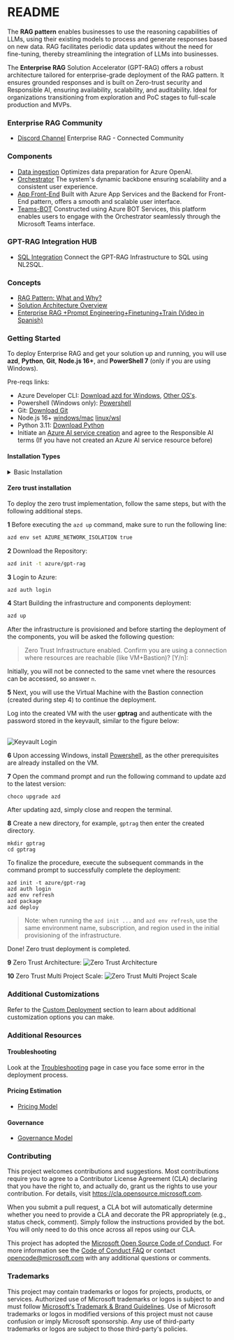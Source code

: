 # README

The **RAG pattern** enables businesses to use the reasoning capabilities of LLMs, using their existing models to process and generate responses based on new data. RAG facilitates periodic data updates without the need for fine-tuning, thereby streamlining the integration of LLMs into businesses.

The **Enterprise RAG** Solution Accelerator (GPT-RAG) offers a robust architecture tailored for enterprise-grade deployment of the RAG pattern. It ensures grounded responses and is built on Zero-trust security and Responsible AI, ensuring availability, scalability, and auditability. Ideal for organizations transitioning from exploration and PoC stages to full-scale production and MVPs.

### Enterprise RAG Community

* [Discord Channel](https://discord.gg/28VMVKawgk) Enterprise RAG - Connected Community

### Components

* [Data ingestion](https://github.com/Azure/gpt-rag-ingestion) Optimizes data preparation for Azure OpenAI.
* [Orchestrator](https://github.com/Azure/gpt-rag-orchestrator) The system's dynamic backbone ensuring scalability and a consistent user experience.
* [App Front-End](https://github.com/Azure/gpt-rag-frontend) Built with Azure App Services and the Backend for Front-End pattern, offers a smooth and scalable user interface.
* [Teams-BOT](https://github.com/Azure/gpt-rag-bot) Constructed using Azure BOT Services, this platform enables users to engage with the Orchestrator seamlessly through the Microsoft Teams interface.

### GPT-RAG Integration HUB

* [SQL Integration](https://github.com/Azure/gpt-rag-int-sql) Connect the GPT-RAG Infrastructure to SQL using NL2SQL.

### Concepts

* [RAG Pattern: What and Why?](README\_RAG.md)
* [Solution Architecture Overview](README\_ARCHITECTURE.md)
* [Enterprise RAG +Prompt Engineering+Finetuning+Train (Video in Spanish)](https://www.youtube.com/watch?v=ICsf4yirieA)

### Getting Started

To deploy Enterprise RAG and get your solution up and running, you will use **azd**, **Python**, **Git**, **Node.js 16+**, and **PowerShell 7** (only if you are using Windows).

Pre-reqs links:

* Azure Developer CLI: [Download azd for Windows](https://azdrelease.azureedge.net/azd/standalone/release/1.5.0/azd-windows-amd64.msi), [Other OS's](https://learn.microsoft.com/en-us/azure/developer/azure-developer-cli/install-azd).
* Powershell (Windows only): [Powershell](https://learn.microsoft.com/en-us/powershell/scripting/install/installing-powershell-on-windows?view=powershell-7.4#installing-the-msi-package)
* Git: [Download Git](https://git-scm.com/downloads)
* Node.js 16+ [windows/mac](https://nodejs.dev/en/download/) [linux/wsl](https://nodejs.dev/en/download/package-manager/)
* Python 3.11: [Download Python](https://www.python.org/downloads/release/python-3118/)
* Initiate an [Azure AI service creation](https://portal.azure.com/#create/Microsoft.CognitiveServicesAllInOne) and agree to the Responsible AI terms (If you have not created an Azure AI service resource before)

#### Installation Types

<details>

<summary>Basic Installation</summary>

After installing the pre-requirements you just need to execute the next four steps using [Azure Developer CLI (azd)](https://aka.ms/azure-dev/install) in a terminal:

**1** Download the Repository:

```sh
azd init -t azure/gpt-rag
```

**2** Login to Azure:

```sh
azd auth login

```

**3** Start Building the infrastructure and components deployment:

```sh
azd up
```

**4** Add source documents to object storage

Upload your documents to the 'documents' folder located in the storage account. The name of this account should start with 'strag'. This is the default storage account, as shown in the sample image below.

<img src="media/storage_sample.png" alt="storage_sample" data-size="original">

**5** Standard Architecture: ![Standard Architecture](media/GPT-RAG-NoSecure.png)

</details>

#### Zero trust installation

To deploy the zero trust implementation, follow the same steps, but with the following additional steps.

**1** Before executing the `azd up` command, make sure to run the following line:

```sh
azd env set AZURE_NETWORK_ISOLATION true  
```

**2** Download the Repository:

```sh
azd init -t azure/gpt-rag
```

**3** Login to Azure:

```sh
azd auth login

```

**4** Start Building the infrastructure and components deployment:

```sh
azd up
```

After the infrastructure is provisioned and before starting the deployment of the components, you will be asked the following question:

> Zero Trust Infrastructure enabled. Confirm you are using a connection where resources are reachable (like VM+Bastion)? \[Y/n]:

Initially, you will not be connected to the same vnet where the resources can be accessed, so answer `n`.

**5** Next, you will use the Virtual Machine with the Bastion connection (created during step 4) to continue the deployment.

Log into the created VM with the user **gptrag** and authenticate with the password stored in the keyvault, similar to the figure below:

\
![Keyvault Login](media/keyvault-login.png)

**6** Upon accessing Windows, install [Powershell](https://learn.microsoft.com/en-us/powershell/scripting/install/installing-powershell-on-windows?view=powershell-7.4#installing-the-msi-package), as the other prerequisites are already installed on the VM.

**7** Open the command prompt and run the following command to update azd to the latest version:

```
choco upgrade azd  
```

After updating azd, simply close and reopen the terminal.

**8** Create a new directory, for example, `gptrag` then enter the created directory.

```
mkdir gptrag  
cd gptrag  
```

To finalize the procedure, execute the subsequent commands in the command prompt to successfully complete the deployment:

```
azd init -t azure/gpt-rag  
azd auth login   
azd env refresh  
azd package  
azd deploy  
```

> Note: when running the `azd init ...` and `azd env refresh`, use the same environment name, subscription, and region used in the initial provisioning of the infrastructure.

Done! Zero trust deployment is completed.

**9** Zero Trust Architecture: ![Zero Trust Architecture](media/GPT-RAG-ZeroTrust.png)

**10** Zero Trust Multi Project Scale: ![Zero Trust Multi Project Scale](media/GPT-RAG-SCALE-MultiProject.jpeg)

### Additional Customizations

Refer to the [Custom Deployment](README\_CUSTOM\_DEPLOY.md) section to learn about additional customization options you can make.

### Additional Resources

#### Troubleshooting

Look at the [Troubleshooting](TROUBLESHOOTING.md) page in case you face some error in the deployment process.

#### Pricing Estimation

* [Pricing Model](https://github.com/Azure/GPT-RAG/wiki/GPT%E2%80%90RAG-%E2%80%90-Pricing-Model)

#### Governance

* [Governance Model](https://share.mindmanager.com/#publish/9ogrdWqzmAzZB6ilgURohV4lj1LriKjOWc0w\_u2U)

### Contributing

This project welcomes contributions and suggestions. Most contributions require you to agree to a Contributor License Agreement (CLA) declaring that you have the right to, and actually do, grant us the rights to use your contribution. For details, visit https://cla.opensource.microsoft.com.

When you submit a pull request, a CLA bot will automatically determine whether you need to provide a CLA and decorate the PR appropriately (e.g., status check, comment). Simply follow the instructions provided by the bot. You will only need to do this once across all repos using our CLA.

This project has adopted the [Microsoft Open Source Code of Conduct](https://opensource.microsoft.com/codeofconduct/). For more information see the [Code of Conduct FAQ](https://opensource.microsoft.com/codeofconduct/faq/) or contact [opencode@microsoft.com](mailto:opencode@microsoft.com) with any additional questions or comments.

### Trademarks

This project may contain trademarks or logos for projects, products, or services. Authorized use of Microsoft trademarks or logos is subject to and must follow [Microsoft's Trademark & Brand Guidelines](https://www.microsoft.com/en-us/legal/intellectualproperty/trademarks/usage/general). Use of Microsoft trademarks or logos in modified versions of this project must not cause confusion or imply Microsoft sponsorship. Any use of third-party trademarks or logos are subject to those third-party's policies.
